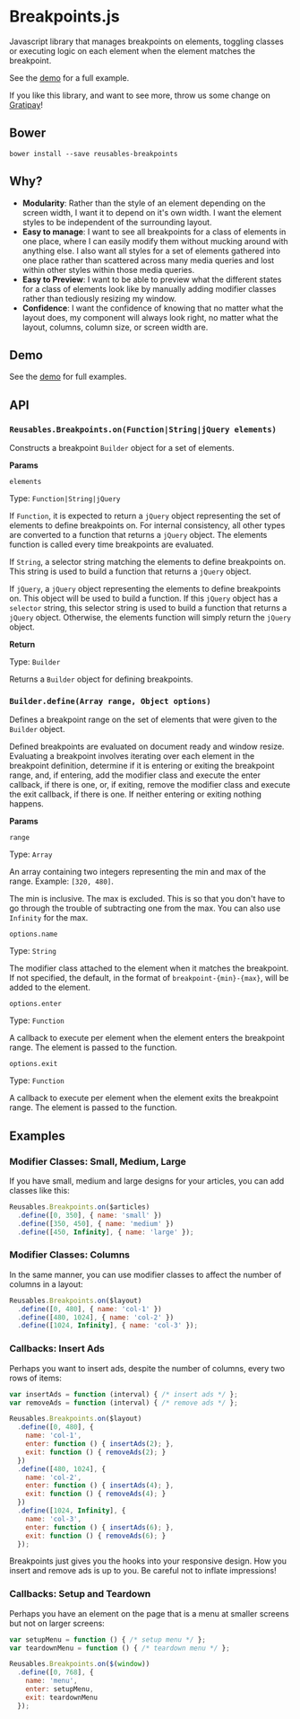 # Breakpoints.js

Javascript library that manages breakpoints on elements, toggling classes or executing logic on each element when the element matches the breakpoint.

See the [demo](http://reusables.io/breakpoints.js/demo/index.html) for a full example.

If you like this library, and want to see more, throw us some change on [Gratipay](https://gratipay.com/Reusables.io/)!



## Bower

```shell
bower install --save reusables-breakpoints
```



## Why?

+ __Modularity__: Rather than the style of an element depending on the screen width, I want it to depend
  on it's own width. I want the element styles to be independent of the surrounding layout.
+ __Easy to manage__: I want to see all breakpoints for a class of elements in one place, where I can
  easily modify them without mucking around with anything else. I also want all styles for a set of
  elements gathered into one place rather than scattered across many media queries and lost within
  other styles within those media queries.
+ __Easy to Preview__: I want to be able to preview what the different states for a class of elements
  look like by manually adding modifier classes rather than tediously resizing my window.
+ __Confidence__: I want the confidence of knowing that no matter what the layout does, my component
  will always look right, no matter what the layout, columns, column size, or screen width are.



## Demo

See the [demo](http://reusables.io/breakpoints.js/demo/index.html) for full examples.



## API


### `Reusables.Breakpoints.on(Function|String|jQuery elements)`

Constructs a breakpoint `Builder` object for a set of elements.

__Params__

`elements`

Type: `Function|String|jQuery`

If `Function`, it is expected to return a `jQuery` object representing the set of elements to define
breakpoints on. For internal consistency, all other types are converted to a function that returns
a `jQuery` object. The elements function is called every time breakpoints are evaluated.

If `String`, a selector string matching the elements to define breakpoints on. This string is used
to build a function that returns a `jQuery` object.

If `jQuery`, a `jQuery` object representing the elements to define breakpoints on. This object will
be used to build a function. If this `jQuery` object has a `selector` string, this selector string
is used to build a function that returns a `jQuery` object. Otherwise, the elements function will
simply return the `jQuery` object.

__Return__

Type: `Builder`

Returns a `Builder` object for defining breakpoints.


### `Builder.define(Array range, Object options)`

Defines a breakpoint range on the set of elements that were given to the `Builder` object.

Defined breakpoints are evaluated on document ready and window resize. Evaluating a breakpoint
involves iterating over each element in the breakpoint definition, determine if it is entering or
exiting the breakpoint range, and, if entering, add the modifier class and execute the enter
callback, if there is one, or, if exiting, remove the modifier class and execute the exit callback,
if there is one. If neither entering or exiting nothing happens.

__Params__

`range`

Type: `Array`

An array containing two integers representing the min and max of the range. Example: `[320, 480]`.

The min is inclusive. The max is excluded. This is so that you don't have to go through the trouble
of subtracting one from the max. You can also use `Infinity` for the max.

`options.name`

Type: `String`

The modifier class attached to the element when it matches the breakpoint. If not specified, the
default, in the format of `breakpoint-{min}-{max}`, will be added to the element.

`options.enter`

Type: `Function`

A callback to execute per element when the element enters the breakpoint range. The element is
passed to the function.

`options.exit`

Type: `Function`

A callback to execute per element when the element exits the breakpoint range. The element is
passed to the function.



## Examples


### Modifier Classes: Small, Medium, Large

If you have small, medium and large designs for your articles, you can add classes like this:

```javascript
Reusables.Breakpoints.on($articles)
  .define([0, 350], { name: 'small' })
  .define([350, 450], { name: 'medium' })
  .define([450, Infinity], { name: 'large' });
```

### Modifier Classes: Columns

In the same manner, you can use modifier classes to affect the number of columns in a layout:

```javascript
Reusables.Breakpoints.on($layout)
  .define([0, 480], { name: 'col-1' })
  .define([480, 1024], { name: 'col-2' })
  .define([1024, Infinity], { name: 'col-3' });
```

### Callbacks: Insert Ads

Perhaps you want to insert ads, despite the number of columns, every two rows of items:

```javascript
var insertAds = function (interval) { /* insert ads */ };
var removeAds = function (interval) { /* remove ads */ };

Reusables.Breakpoints.on($layout)
  .define([0, 480], {
    name: 'col-1',
    enter: function () { insertAds(2); },
    exit: function () { removeAds(2); }
  })
  .define([480, 1024], {
    name: 'col-2',
    enter: function () { insertAds(4); },
    exit: function () { removeAds(4); }
  })
  .define([1024, Infinity], {
    name: 'col-3',
    enter: function () { insertAds(6); },
    exit: function () { removeAds(6); }
  });
```

Breakpoints just gives you the hooks into your responsive design. How you insert and remove ads is
up to you. Be careful not to inflate impressions!

### Callbacks: Setup and Teardown

Perhaps you have an element on the page that is a menu at smaller screens but not on larger screens:

```javascript
var setupMenu = function () { /* setup menu */ };
var teardownMenu = function () { /* teardown menu */ };

Reusables.Breakpoints.on($(window))
  .define([0, 768], {
    name: 'menu',
    enter: setupMenu,
    exit: teardownMenu
  });
```
